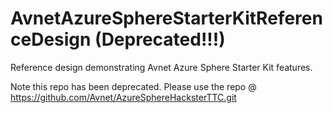 # AvnetAzureSphereStarterKitReferenceDesign (Deprecated!!!)
Reference design demonstrating Avnet Azure Sphere Starter Kit features.

Note this repo has been deprecated.  Please use the repo @ https://github.com/Avnet/AzureSphereHacksterTTC.git


